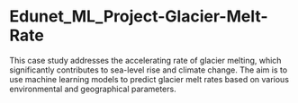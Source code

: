 # Edunet_ML_Project-Glacier-Melt-Rate
 This case study addresses the accelerating rate of glacier melting, which significantly contributes to sea-level rise and climate change. The aim is to use machine learning models to predict glacier melt rates based on various environmental and geographical parameters.
